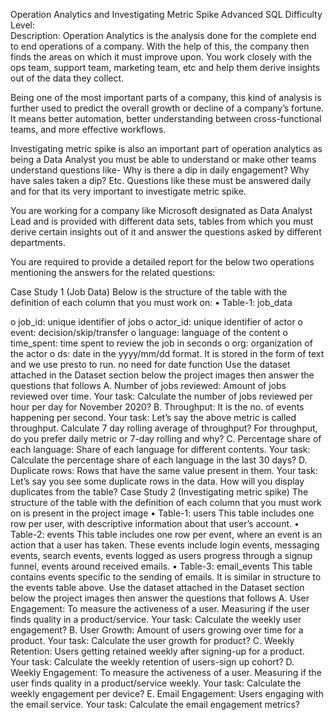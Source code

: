 Operation Analytics and Investigating Metric Spike
Advanced SQL
Difficulty Level:     
Description:
Operation Analytics is the analysis done for the complete end to end operations of a company. With the help of this, the company then finds the areas on which it must improve upon. You work closely with the ops team, support team, marketing team, etc and help them derive insights out of the data they collect.

Being one of the most important parts of a company, this kind of analysis is further used to predict the overall growth or decline of a company’s fortune. It means better automation, better understanding between cross-functional teams, and more effective workflows.

Investigating metric spike is also an important part of operation analytics as being a Data Analyst you must be able to understand or make other teams understand questions like- Why is there a dip in daily engagement? Why have sales taken a dip? Etc. Questions like these must be answered daily and for that its very important to investigate metric spike.

You are working for a company like Microsoft designated as Data Analyst Lead and is provided with different data sets, tables from which you must derive certain insights out of it and answer the questions asked by different departments.

You are required to provide a detailed report for the below two operations mentioning the answers for the related questions:

Case Study 1 (Job Data)
Below is the structure of the table with the definition of each column that you must work on:
•	Table-1: job_data

o	job_id: unique identifier of jobs
o	actor_id: unique identifier of actor
o	event: decision/skip/transfer
o	language: language of the content
o	time_spent: time spent to review the job in seconds
o	org: organization of the actor
o	ds: date in the yyyy/mm/dd format. It is stored in the form of text and we use presto to run. no need for date function
Use the dataset attached in the Dataset section below the project images then answer the questions that follows
A.	Number of jobs reviewed: Amount of jobs reviewed over time.
Your task: Calculate the number of jobs reviewed per hour per day for November 2020?
B.	Throughput: It is the no. of events happening per second.
Your task: Let’s say the above metric is called throughput. Calculate 7 day rolling average of throughput? For throughput, do you prefer daily metric or 7-day rolling and why?
C.	Percentage share of each language: Share of each language for different contents.
Your task: Calculate the percentage share of each language in the last 30 days?
D.	Duplicate rows: Rows that have the same value present in them.
Your task: Let’s say you see some duplicate rows in the data. How will you display duplicates from the table?
Case Study 2 (Investigating metric spike)
The structure of the table with the definition of each column that you must work on is present in the project image
•	Table-1: users
This table includes one row per user, with descriptive information about that user’s account.
•	Table-2: events
This table includes one row per event, where an event is an action that a user has taken. These events include login events, messaging events, search events, events logged as users progress through a signup funnel, events around received emails.
•	Table-3: email_events
This table contains events specific to the sending of emails. It is similar in structure to the events table above.
Use the dataset attached in the Dataset section below the project images then answer the questions that follows
A.	User Engagement: To measure the activeness of a user. Measuring if the user finds quality in a product/service.
Your task: Calculate the weekly user engagement?
B.	User Growth: Amount of users growing over time for a product.
Your task: Calculate the user growth for product?
C.	Weekly Retention: Users getting retained weekly after signing-up for a product.
Your task: Calculate the weekly retention of users-sign up cohort?
D.	Weekly Engagement: To measure the activeness of a user. Measuring if the user finds quality in a product/service weekly.
Your task: Calculate the weekly engagement per device?
E.	Email Engagement: Users engaging with the email service.
Your task: Calculate the email engagement metrics?
